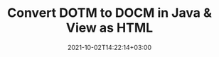 ---
############################# Static ############################
layout: "autogen"
date: 2021-10-02T14:22:14+03:00
draft: false
path: "total/java/conversion/dotm-to-docm/"

############################# Head ############################
head_title: "Convert DOTM to DOCM in Java - Sample Java Code"
head_description: "Java document conversion library to convert DOTM to DOCM and 100+ other file formats in Java & J2SE applications. View the Converted DOCM document as HTML viewer."

############################# Header ############################
title: "Convert DOTM to DOCM in Java & View as HTML"
description: "Programmatically convert DOTM to DOCM in Java & J2SE platforms using flexible document manipulation options to customize the resultant document. Convert the complete document or some specific pages based on page numbers or selective page ranges using Java document conversion library."

############################# SubMenu ############################
submenu:
    enable: false

############################# Content ############################
content:
    enable: true
    block:
    - title_left: "DOTM to DOCM Conversion in Java"
      content_left: |
          Perform DOTM to DOCM file conversion in three simple steps using Java. View the converted document as HTML without any external software dependency.

          -   Create a new instance of **Converter** class and load the DOTM file
          -   Set **ConvertOptions** for the DOCM document type
          -   Call **Convert** method of **Converter** class instance for conversion to DOCM
          -   Set options for HTML viewer
          -   Create **Viewer** object to view converted DOCM as HTML
          
      title_right: "Convert Remotely Located Documents"
      content_right: |
          You require `GroupDocs.Conversion` & `GroupDocs.Viewer` namespaces to convert between a wide range of popular document types such as PDF, Microsoft Word, Excel, PowerPoint, Project, Outlook, HTML, diagrams and image file formats. Explore other [Java APIs for Office documents](https://products.conholdate.com/total/java/) as offered by Conholdate.Total.
          
          Get the respective assembly files from the [downloads](https://downloads.conholdate.com/total/java) or fetch the whole package from [Maven](https://repository.conholdate.com/webapp/#/artifacts/browse/tree/General/repo) to add 'Conholdate.Total` directly in your workspace.
          
      code: |
          ```cs {linenos=false}
          // Convert DOTM to DOCM using GroupDocs.Conversion API
          // Load the source DOTM file to be converted
          Converter converter = new Converter("input.dotm");

          // Get the convert options ready for the target DOCM format
          ConvertOptions convertOptions = new FileType().fromExtension("docm").getConvertOptions();

          // Convert to DOCM format
          converter.convert("output.docm", convertOptions);

          // Create Viewer object to view the converted DOCM as HTML
          try (Viewer viewer = new Viewer("output.docm"))
          {
              // Set options for HTML viewer
              HtmlViewOptions viewOptions = HtmlViewOptions.forEmbeddedResources("output{0}.html");

              // View converted DOCM as HTML
              viewer.view(viewOptions);
          }
          ```
    - title_left: "Convert Password Protected DOTM to DOCM"
      content_left: |
          Accurately load and convert documents that are protected with a password within your Java based applications. The file format conversion API also supports rendering remote documents from different sources including S3, Blob, FTP, Stream, URL or a local disk.

          -   Create new instance of **Converter** class and pass source document path
          -   Instantiate the proper **ConvertOptions** class e.g. (**PdfConvertOptions**, **WordProcessingConvertOptions**, **SpreadsheetConvertOptions** etc.)
          -   Call **convert** method of **Converter** class instance and pass filename for the converted document
        
      title_right: "Source Document Information Extraction"
      content_right: |
          The documents information extraction feature not only allows getting the basic information about the source document file but it also supports extracting some valuable file-format specific information such as project start and end dates of a Microsoft Project file, any printing restrictions on a PDF document, list of folders enclosed in an Outlook data file etc. 

          Convert popular document file formats on different operating systems such as Windows, Linux or macOS while using development environments such as NetBeans, IntelliJ IDEA and Eclipse.
          
      code: |
          ```cs {linenos=false}
          // Load and convert password protected documents
          WordProcessingLoadOptions loadOptions = new WordProcessingLoadOptions();
          loadOptions.setPassword("12345");

          // Create an instance of Converter class and pass source document path and the load options delegate as a constructor parameters
          Converter converter = new Converter("input.dotm", loadOptions);

          // Instantiate PdfConvertOptions class
          PdfConvertOptions options = new PdfConvertOptions();

          // Call convert method of Converter class instance and pass filename for the converted document and the instance of ConvertOptions from the previous step
          converter.convert("output.docm, options);
          ```
############################# About Formats ############################
about_formats:
    enable: false
############################# More Formats ############################
more_formats:
    enable: true
    auto: false
    other_out_formats: PDF DOCX DOT DOTX DOTM TXT RTF HTML MHTML XLS XLSX XLSM XLT XLTX XLTM DIF PPT PPTX PPS PPSX POT POTX POTM ODT OTT EMZ WMZ SVGZ TEX DCM WMF BMP PNG GIF JPEG TIFF
############################# Back to top ###############################
back_to_top:
  enable: true
---